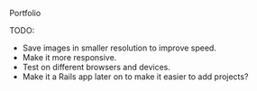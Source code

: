 Portfolio

TODO: 
- Save images in smaller resolution to improve speed.
- Make it more responsive.
- Test on different browsers and devices.
- Make it a Rails app later on to make it easier to add projects?
